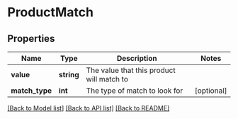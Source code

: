# ProductMatch

## Properties
Name | Type | Description | Notes
------------ | ------------- | ------------- | -------------
**value** | **string** | The value that this product will match to | 
**match_type** | **int** | The type of match to look for | [optional] 

[[Back to Model list]](../README.md#documentation-for-models) [[Back to API list]](../README.md#documentation-for-api-endpoints) [[Back to README]](../README.md)


